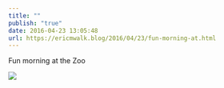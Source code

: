 ```yaml
---
title: ""
publish: "true"
date: 2016-04-23 13:05:48
url: https://ericmwalk.blog/2016/04/23/fun-morning-at.html
---
```


Fun morning at the Zoo

![](https://ericmwalk.blog/uploads/2022/67632a933e.jpg)